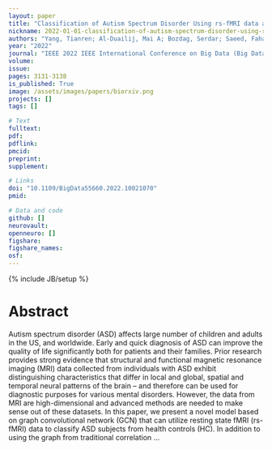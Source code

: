 ```yaml
---
layout: paper
title: "Classification of Autism Spectrum Disorder Using rs-fMRI data and Graph Convolutional Networks"
nickname: 2022-01-01-classification-of-autism-spectrum-disorder-using-rs-fmri-data-and-graph-convolutional-networks
authors: "Yang, Tianren; Al-Duailij, Mai A; Bozdag, Serdar; Saeed, Fahad; "
year: "2022"
journal: "IEEE 2022 IEEE International Conference on Big Data (Big Data)"
volume: 
issue:
pages: 3131-3138
is_published: True
image: /assets/images/papers/biorxiv.png
projects: []
tags: []

# Text
fulltext:
pdf:
pdflink:
pmcid:
preprint: 
supplement:

# Links
doi: "10.1109/BigData55660.2022.10021070"
pmid:

# Data and code
github: []
neurovault:
openneuro: []
figshare:
figshare_names:
osf:
---
```

{% include JB/setup %}

# Abstract

Autism spectrum disorder (ASD) affects large number of children and adults in the US, and worldwide. Early and quick diagnosis of ASD can improve the quality of life significantly both for patients and their families. Prior research provides strong evidence that structural and functional magnetic resonance imaging (MRI) data collected from individuals with ASD exhibit distinguishing characteristics that differ in local and global, spatial and temporal neural patterns of the brain – and therefore can be used for diagnostic purposes for various mental disorders. However, the data from MRI are high-dimensional and advanced methods are needed to make sense out of these datasets. In this paper, we present a novel model based on graph convolutional network (GCN) that can utilize resting state fMRI (rs-fMRI) data to classify ASD subjects from health controls (HC). In addition to using the graph from traditional correlation …
